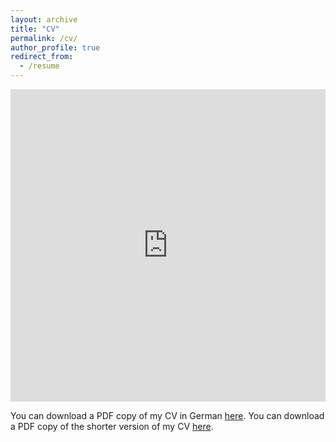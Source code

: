 ```yaml
---
layout: archive
title: "CV"
permalink: /cv/
author_profile: true
redirect_from:
  - /resume
---
```

<iframe src="http://nehiraygul.github.io/files/Ayguel_LongCV.pdf" width="100%" height="500" frameborder="no" border="0" marginwidth="0" marginheight="0"></iframe>

You can download a PDF copy of my CV in German [here](http://nehiraygul.github.io/files/Ayguel_LongCV_German.pdf).
You can download a PDF copy of the shorter version of my CV [here](http://nehiraygul.github.io/files/Ayguel_ShortCV.pdf).
